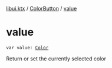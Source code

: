 [libui.ktx](../index.md) / [ColorButton](index.md) / [value](./value.md)

# value

`var value: `[`Color`](../-color/index.md)

Return or set the currently selected color

